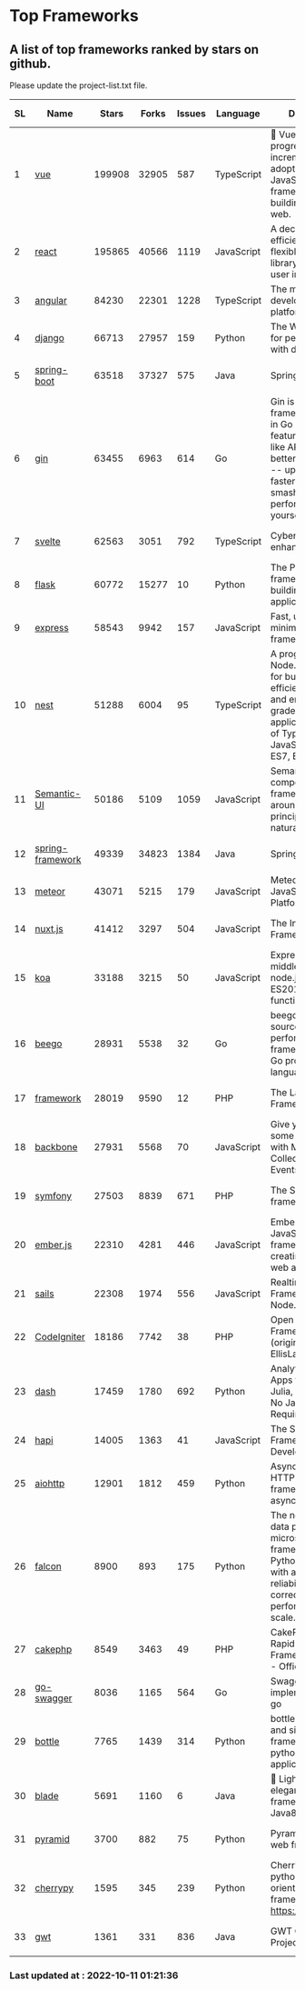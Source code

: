 # Top Frameworks
## A list of top frameworks ranked by stars on github.  
Please update the project-list.txt file.

| SL| Name  | Stars| Forks| Issues | Language | Description | Last Commit |
| --| ------| -----| ---- | ------ | -------- | ----------- | ----------- |
| 1 | [vue](https://github.com/vuejs/vue) | 199908 | 32905 | 587 | TypeScript | 🖖 Vue.js is a progressive, incrementally-adoptable JavaScript framework for building UI on the web. | 2022-09-01 06:31:31 |
| 2 | [react](https://github.com/facebook/react) | 195865 | 40566 | 1119 | JavaScript | A declarative, efficient, and flexible JavaScript library for building user interfaces. | 2022-10-10 18:06:22 |
| 3 | [angular](https://github.com/angular/angular) | 84230 | 22301 | 1228 | TypeScript | The modern web developer’s platform | 2022-10-11 00:56:04 |
| 4 | [django](https://github.com/django/django) | 66713 | 27957 | 159 | Python | The Web framework for perfectionists with deadlines. | 2022-10-10 11:43:10 |
| 5 | [spring-boot](https://github.com/spring-projects/spring-boot) | 63518 | 37327 | 575 | Java | Spring Boot | 2022-10-10 21:02:25 |
| 6 | [gin](https://github.com/gin-gonic/gin) | 63455 | 6963 | 614 | Go | Gin is a HTTP web framework written in Go (Golang). It features a Martini-like API with much better performance -- up to 40 times faster. If you need smashing performance, get yourself some Gin. | 2022-09-20 06:44:55 |
| 7 | [svelte](https://github.com/sveltejs/svelte) | 62563 | 3051 | 792 | TypeScript | Cybernetically enhanced web apps | 2022-10-10 17:15:45 |
| 8 | [flask](https://github.com/pallets/flask) | 60772 | 15277 | 10 | Python | The Python micro framework for building web applications. | 2022-10-05 03:09:06 |
| 9 | [express](https://github.com/expressjs/express) | 58543 | 9942 | 157 | JavaScript | Fast, unopinionated, minimalist web framework for node. | 2022-10-08 20:11:42 |
| 10 | [nest](https://github.com/nestjs/nest) | 51288 | 6004 | 95 | TypeScript | A progressive Node.js framework for building efficient, scalable, and enterprise-grade server-side applications on top of TypeScript & JavaScript (ES6, ES7, ES8) 🚀 | 2022-10-05 13:57:39 |
| 11 | [Semantic-UI](https://github.com/Semantic-Org/Semantic-UI) | 50186 | 5109 | 1059 | JavaScript | Semantic is a UI component framework based around useful principles from natural language. | 2022-10-06 20:02:37 |
| 12 | [spring-framework](https://github.com/spring-projects/spring-framework) | 49339 | 34823 | 1384 | Java | Spring Framework | 2022-10-10 19:50:26 |
| 13 | [meteor](https://github.com/meteor/meteor) | 43071 | 5215 | 179 | JavaScript | Meteor, the JavaScript App Platform | 2022-09-30 18:47:59 |
| 14 | [nuxt.js](https://github.com/nuxt/nuxt.js) | 41412 | 3297 | 504 | JavaScript | The Intuitive Vue(2) Framework | 2022-09-05 13:31:52 |
| 15 | [koa](https://github.com/koajs/koa) | 33188 | 3215 | 50 | JavaScript | Expressive middleware for node.js using ES2017 async functions | 2022-10-05 16:18:05 |
| 16 | [beego](https://github.com/beego/beego) | 28931 | 5538 | 32 | Go | beego is an open-source, high-performance web framework for the Go programming language. | 2022-09-14 08:37:19 |
| 17 | [framework](https://github.com/laravel/framework) | 28019 | 9590 | 12 | PHP | The Laravel Framework. | 2022-10-10 22:11:43 |
| 18 | [backbone](https://github.com/jashkenas/backbone) | 27931 | 5568 | 70 | JavaScript | Give your JS App some Backbone with Models, Views, Collections, and Events | 2022-08-23 08:30:45 |
| 19 | [symfony](https://github.com/symfony/symfony) | 27503 | 8839 | 671 | PHP | The Symfony PHP framework | 2022-10-10 09:34:55 |
| 20 | [ember.js](https://github.com/emberjs/ember.js) | 22310 | 4281 | 446 | JavaScript | Ember.js - A JavaScript framework for creating ambitious web applications | 2022-10-07 19:00:42 |
| 21 | [sails](https://github.com/balderdashy/sails) | 22308 | 1974 | 556 | JavaScript | Realtime MVC Framework for Node.js | 2022-09-02 20:00:35 |
| 22 | [CodeIgniter](https://github.com/bcit-ci/CodeIgniter) | 18186 | 7742 | 38 | PHP | Open Source PHP Framework (originally from EllisLab) | 2022-06-27 19:12:41 |
| 23 | [dash](https://github.com/plotly/dash) | 17459 | 1780 | 692 | Python | Analytical Web Apps for Python, R, Julia, and Jupyter. No JavaScript Required. | 2022-10-07 12:47:20 |
| 24 | [hapi](https://github.com/hapijs/hapi) | 14005 | 1363 | 41 | JavaScript | The Simple, Secure Framework Developers Trust | 2022-08-24 06:29:54 |
| 25 | [aiohttp](https://github.com/aio-libs/aiohttp) | 12901 | 1812 | 459 | Python | Asynchronous HTTP client/server framework for asyncio and Python | 2022-10-10 19:56:26 |
| 26 | [falcon](https://github.com/falconry/falcon) | 8900 | 893 | 175 | Python | The no-magic web data plane API and microservices framework for Python developers, with a focus on reliability, correctness, and performance at scale. | 2022-10-10 19:16:57 |
| 27 | [cakephp](https://github.com/cakephp/cakephp) | 8549 | 3463 | 49 | PHP | CakePHP: The Rapid Development Framework for PHP - Official Repository | 2022-10-10 13:15:08 |
| 28 | [go-swagger](https://github.com/go-swagger/go-swagger) | 8036 | 1165 | 564 | Go | Swagger 2.0 implementation for go | 2022-10-06 03:55:56 |
| 29 | [bottle](https://github.com/bottlepy/bottle) | 7765 | 1439 | 314 | Python | bottle.py is a fast and simple micro-framework for python web-applications. | 2022-09-05 15:24:52 |
| 30 | [blade](https://github.com/lets-blade/blade) | 5691 | 1160 | 6 | Java | :rocket: Lightning fast and elegant mvc framework for Java8 | 2022-05-10 12:38:06 |
| 31 | [pyramid](https://github.com/Pylons/pyramid) | 3700 | 882 | 75 | Python | Pyramid - A Python web framework | 2022-09-29 23:22:56 |
| 32 | [cherrypy](https://github.com/cherrypy/cherrypy) | 1595 | 345 | 239 | Python | CherryPy is a pythonic, object-oriented HTTP framework.      https://cherrypy.dev | 2022-07-17 20:36:25 |
| 33 | [gwt](https://github.com/gwtproject/gwt) | 1361 | 331 | 836 | Java | GWT Open Source Project | 2022-07-26 22:23:28 |

### Last updated at : 2022-10-11 01:21:36
